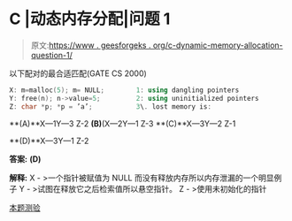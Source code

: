 # C |动态内存分配|问题 1

> 原文:[https://www . geesforgeks . org/c-dynamic-memory-allocation-question-1/](https://www.geeksforgeeks.org/c-dynamic-memory-allocation-question-1/)

以下配对的最合适匹配(GATE CS 2000)

```cpp
X: m=malloc(5); m= NULL;        1: using dangling pointers
Y: free(n); n->value=5;         2: using uninitialized pointers
Z: char *p; *p = ’a’;           3\. lost memory is:
```

**(A)**X—1Y—3 Z-2
**(B)**(X—2Y—1 Z-3
**(C)**X—3Y—2 Z-1

**(D)**X—3Y—1 Z-2

**答案:** **(D)**

**解释:** X - >一个指针被赋值为 NULL 而没有释放内存所以内存泄漏的一个明显例子
Y - >试图在释放它之后检索值所以悬空指针。
Z - >使用未初始化的指针

[本题测验](https://www.geeksforgeeks.org/quiz-corner-gq/)